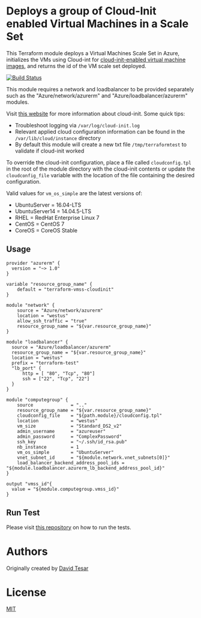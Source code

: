 Deploys a group of Cloud-Init enabled Virtual Machines in a Scale Set
==============================================================================

This Terraform module deploys a Virtual Machines Scale Set in Azure, initializes the VMs using Cloud-int for [cloud-init-enabled virtual machine images](https://docs.microsoft.com/en-us/azure/virtual-machines/linux/using-cloud-init), and returns the id of the VM scale set deployed.  

[![Build Status](https://travis-ci.org/Azure/terraform-vmss-cloudinit.svg?branch=master)](https://travis-ci.org/Azure/terraform-vmss-cloudinit)

This module requires a network and loadbalancer to be provided separately such as the "Azure/network/azurerm" and "Azure/loadbalancer/azurerm" modules.

Visit [this website](http://cloudinit.readthedocs.io/en/latest/index.html) for more information about cloud-init. Some quick tips:
- Troubleshoot logging via `/var/log/cloud-init.log`
- Relevant applied cloud configuration information can be found in the `/var/lib/cloud/instance` directory
- By default this module will create a new txt file `/tmp/terraformtest` to validate if cloud-init worked

To override the cloud-init configuration, place a file called `cloudconfig.tpl` in the root of the module directory with the cloud-init contents or update the `cloudconfig_file` variable with the location of the file containing the desired configuration.

Valid values for `vm_os_simple` are the latest versions of:
  - UbuntuServer   = 16.04-LTS
  - UbuntuServer14 = 14.04.5-LTS
  - RHEL           = RedHat Enterprise Linux 7
  - CentOS         = CentOS 7
  - CoreOS         = CoreOS Stable

Usage
-----

```hcl 
provider "azurerm" {
  version = "~> 1.0"
}

variable "resource_group_name" {
    default = "terraform-vmss-cloudinit"
}

module "network" {
    source = "Azure/network/azurerm"
    location = "westus"
    allow_ssh_traffic = "true"
    resource_group_name = "${var.resource_group_name}"
}

module "loadbalancer" {
  source = "Azure/loadbalancer/azurerm"
  resource_group_name = "${var.resource_group_name}"
  location = "westus"
  prefix = "terraform-test"
  "lb_port" {
      http = [ "80", "Tcp", "80"]
      ssh = ["22", "Tcp", "22"]
  }
}

module "computegroup" {
    source              = ".."
    resource_group_name = "${var.resource_group_name}"
    cloudconfig_file    = "${path.module}/cloudconfig.tpl"
    location            = "westus"
    vm_size             = "Standard_DS2_v2"
    admin_username      = "azureuser"
    admin_password      = "ComplexPassword"
    ssh_key             = "~/.ssh/id_rsa.pub"
    nb_instance         = 1
    vm_os_simple        = "UbuntuServer"
    vnet_subnet_id      = "${module.network.vnet_subnets[0]}"
    load_balancer_backend_address_pool_ids = "${module.loadbalancer.azurerm_lb_backend_address_pool_id}"
}

output "vmss_id"{
  value = "${module.computegroup.vmss_id}"
}

```

Run Test
-----
Please visit [this repository](https://github.com/Azure/terraform-test) on how to run the tests.

Authors
=======
Originally created by [David Tesar](http://github.com/dtzar)

License
=======

[MIT](LICENSE)
